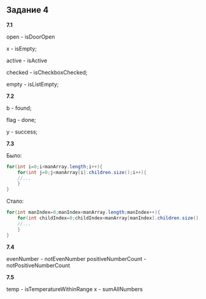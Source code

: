 ## Задание 4

**7.1**

open - isDoorOpen

x - isEmpty;

active - isActive

checked - isCheckboxChecked;

empty - isListEmpty;

**7.2**

b - found;

flag - done;

y - success;

**7.3**

Было:

```java
for(int i=0;i<manArray.length;i++){
    for(int j=0;j<manArray[i].children.size();i++){
    //...
    }
}
```

Стало:

```java
for(int manIndex=0;manIndex<manArray.length;manIndex++){
    for(int childIndex=0;childIndex<manArray[manIndex].children.size();childIndex++){
    //...
    }
}
```

**7.4**

evenNumber - notEvenNumber positiveNumberCount - notPositiveNumberCount

**7.5**

temp - isTemperatureWithinRange x - sumAllNumbers










